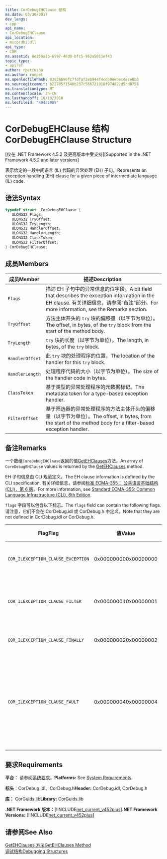 ```yaml
---
title: CorDebugEHClause 结构
ms.date: 03/30/2017
dev_langs:
- cpp
api_name:
- CorDebugEHClause
api_location:
- mscordbi.dll
api_type:
- COM
ms.assetid: 0e350a1b-6997-46d0-bfc5-962a5011ef43
topic_type:
- apiref
author: rpetrusha
ms.author: ronpet
ms.openlocfilehash: 83928696fc7fdfaf2eb944f4cdb9eebecdece0b3
ms.sourcegitcommit: b22705f1540b237c566721018f974822d5cd8758
ms.translationtype: MT
ms.contentlocale: zh-CN
ms.lasthandoff: 10/19/2018
ms.locfileid: "49452909"
---
```

# <a name="cordebugehclause-structure"></a><span data-ttu-id="4e6ef-102">CorDebugEHClause 结构</span><span class="sxs-lookup"><span data-stu-id="4e6ef-102">CorDebugEHClause Structure</span></span>
<span data-ttu-id="4e6ef-103">[仅在 .NET Framework 4.5.2 及更高版本中受支持]</span><span class="sxs-lookup"><span data-stu-id="4e6ef-103">[Supported in the .NET Framework 4.5.2 and later versions]</span></span>  
  
 <span data-ttu-id="4e6ef-104">表示给定的一段中间语言 (IL) 代码的异常处理 (EH) 子句。</span><span class="sxs-lookup"><span data-stu-id="4e6ef-104">Represents an exception handling (EH) clause for a given piece of intermediate language (IL) code.</span></span>  
  
## <a name="syntax"></a><span data-ttu-id="4e6ef-105">语法</span><span class="sxs-lookup"><span data-stu-id="4e6ef-105">Syntax</span></span>  
  
```cpp
typedef struct _CorDebugEHClause {  
   ULONG32 Flags;  
   ULONG32 TryOffset;  
   ULONG32 TryLength;  
   ULONG32 HandlerOffset;  
   ULONG32 HandlerLength;  
   ULONG32 ClassToken;  
   ULONG32 FilterOffset;  
} CorDebugEHClause;  
```  
  
## <a name="members"></a><span data-ttu-id="4e6ef-106">成员</span><span class="sxs-lookup"><span data-stu-id="4e6ef-106">Members</span></span>  
  
|<span data-ttu-id="4e6ef-107">成员</span><span class="sxs-lookup"><span data-stu-id="4e6ef-107">Member</span></span>|<span data-ttu-id="4e6ef-108">描述</span><span class="sxs-lookup"><span data-stu-id="4e6ef-108">Description</span></span>|  
|------------|-----------------|  
|`Flags`|<span data-ttu-id="4e6ef-109">描述 EH 子句中的异常信息的位字段。</span><span class="sxs-lookup"><span data-stu-id="4e6ef-109">A bit field that describes the exception information in the EH clause.</span></span> <span data-ttu-id="4e6ef-110">有关详细信息，请参阅“备注”部分。</span><span class="sxs-lookup"><span data-stu-id="4e6ef-110">For more information, see the Remarks section.</span></span>|  
|`TryOffset`|<span data-ttu-id="4e6ef-111">方法主体开头的 `try` 块的偏移量（以字节为单位）。</span><span class="sxs-lookup"><span data-stu-id="4e6ef-111">The offset, in bytes, of the `try` block from the start of the method body.</span></span>|  
|`TryLength`|<span data-ttu-id="4e6ef-112">`try` 块的长度（以字节为单位）。</span><span class="sxs-lookup"><span data-stu-id="4e6ef-112">The length, in bytes, of the `try` block.</span></span>|  
|`HandlerOffset`|<span data-ttu-id="4e6ef-113">此 `try` 块的处理程序的位置。</span><span class="sxs-lookup"><span data-stu-id="4e6ef-113">The location of the handler for this `try` block.</span></span>|  
|`HandlerLength`|<span data-ttu-id="4e6ef-114">处理程序代码的大小（以字节为单位）。</span><span class="sxs-lookup"><span data-stu-id="4e6ef-114">The size of the handler code in bytes.</span></span>|  
|`ClassToken`|<span data-ttu-id="4e6ef-115">基于类型的异常处理程序的元数据标记。</span><span class="sxs-lookup"><span data-stu-id="4e6ef-115">The metadata token for a type-based exception handler.</span></span>|  
|`FilterOffset`|<span data-ttu-id="4e6ef-116">基于筛选器的异常处理程序的方法主体开头的偏移量（以字节为单位）。</span><span class="sxs-lookup"><span data-stu-id="4e6ef-116">The offset, in bytes, from the start of the method body for a filter-based exception handler.</span></span>|  
  
## <a name="remarks"></a><span data-ttu-id="4e6ef-117">备注</span><span class="sxs-lookup"><span data-stu-id="4e6ef-117">Remarks</span></span>  
 <span data-ttu-id="4e6ef-118">一个数组`CoreDebugEHClause`返回的值[GetEHClauses](../../../../docs/framework/unmanaged-api/debugging/icordebugilcode-getehclauses-method.md)方法。</span><span class="sxs-lookup"><span data-stu-id="4e6ef-118">An array of `CoreDebugEHClause` values is returned by the [GetEHClauses](../../../../docs/framework/unmanaged-api/debugging/icordebugilcode-getehclauses-method.md) method.</span></span>  
  
 <span data-ttu-id="4e6ef-119">EH 子句信息由 CLI 规范定义。</span><span class="sxs-lookup"><span data-stu-id="4e6ef-119">The EH clause information is defined by the CLI specification.</span></span> <span data-ttu-id="4e6ef-120">有关详细信息，请参阅[标准 ECMA-355： 公共语言基础结构 (CLI)，第 6 版](https://www.ecma-international.org/publications/standards/Ecma-335.htm)。</span><span class="sxs-lookup"><span data-stu-id="4e6ef-120">For more information, see [Standard ECMA-355: Common Language Infrastructure (CLI), 6th Edition](https://www.ecma-international.org/publications/standards/Ecma-335.htm).</span></span>  
  
 <span data-ttu-id="4e6ef-121">`flags` 字段可以包含以下标志。</span><span class="sxs-lookup"><span data-stu-id="4e6ef-121">The `flags` field can contain the following flags.</span></span> <span data-ttu-id="4e6ef-122">请注意，它们不会在 CorDebug.idl 或 CorDebug.h 中定义。</span><span class="sxs-lookup"><span data-stu-id="4e6ef-122">Note that they are not defined in CorDebug.idl or CorDebug.h.</span></span>  
  
|<span data-ttu-id="4e6ef-123">Flag</span><span class="sxs-lookup"><span data-stu-id="4e6ef-123">Flag</span></span>|<span data-ttu-id="4e6ef-124">值</span><span class="sxs-lookup"><span data-stu-id="4e6ef-124">Value</span></span>|<span data-ttu-id="4e6ef-125">描述</span><span class="sxs-lookup"><span data-stu-id="4e6ef-125">Description</span></span>|  
|----------|-----------|-----------------|  
|`COR_ILEXCEPTION_CLAUSE_EXCEPTION`|<span data-ttu-id="4e6ef-126">0x00000000</span><span class="sxs-lookup"><span data-stu-id="4e6ef-126">0x00000000</span></span>|<span data-ttu-id="4e6ef-127">键入的异常子句。</span><span class="sxs-lookup"><span data-stu-id="4e6ef-127">A typed exception clause.</span></span>|  
|`COR_ILEXCEPTION_CLAUSE_FILTER`|<span data-ttu-id="4e6ef-128">0x00000001</span><span class="sxs-lookup"><span data-stu-id="4e6ef-128">0x00000001</span></span>|<span data-ttu-id="4e6ef-129">异常筛选器和处理程序子句。</span><span class="sxs-lookup"><span data-stu-id="4e6ef-129">An exception filter and handler clause.</span></span>|  
|`COR_ILEXCEPTION_CLAUSE_FINALLY`|<span data-ttu-id="4e6ef-130">0x00000002</span><span class="sxs-lookup"><span data-stu-id="4e6ef-130">0x00000002</span></span>|<span data-ttu-id="4e6ef-131">`finally` 子句。</span><span class="sxs-lookup"><span data-stu-id="4e6ef-131">A `finally` clause.</span></span>|  
|`COR_ILEXCEPTION_CLAUSE_FAULT`|<span data-ttu-id="4e6ef-132">0x00000004</span><span class="sxs-lookup"><span data-stu-id="4e6ef-132">0x00000004</span></span>|<span data-ttu-id="4e6ef-133">Fault 子句（仅当引发异常时才调用的 `finally` 子句）。</span><span class="sxs-lookup"><span data-stu-id="4e6ef-133">A fault clause (a `finally` clause that is called only when an exception is thrown).</span></span>|  
  
## <a name="requirements"></a><span data-ttu-id="4e6ef-134">要求</span><span class="sxs-lookup"><span data-stu-id="4e6ef-134">Requirements</span></span>  
 <span data-ttu-id="4e6ef-135">**平台：** 请参阅[系统要求](../../../../docs/framework/get-started/system-requirements.md)。</span><span class="sxs-lookup"><span data-stu-id="4e6ef-135">**Platforms:** See [System Requirements](../../../../docs/framework/get-started/system-requirements.md).</span></span>  
  
 <span data-ttu-id="4e6ef-136">**标头**：CorDebug.idl、CorDebug.h</span><span class="sxs-lookup"><span data-stu-id="4e6ef-136">**Header:** CorDebug.idl, CorDebug.h</span></span>  
  
 <span data-ttu-id="4e6ef-137">**库：** CorGuids.lib</span><span class="sxs-lookup"><span data-stu-id="4e6ef-137">**Library:** CorGuids.lib</span></span>  
  
 <span data-ttu-id="4e6ef-138">**.NET Framework 版本：**[!INCLUDE[net_current_v452plus](../../../../includes/net-current-v452plus-md.md)]</span><span class="sxs-lookup"><span data-stu-id="4e6ef-138">**.NET Framework Versions:** [!INCLUDE[net_current_v452plus](../../../../includes/net-current-v452plus-md.md)]</span></span>  
  
## <a name="see-also"></a><span data-ttu-id="4e6ef-139">请参阅</span><span class="sxs-lookup"><span data-stu-id="4e6ef-139">See Also</span></span>  
 [<span data-ttu-id="4e6ef-140">GetEHClauses 方法</span><span class="sxs-lookup"><span data-stu-id="4e6ef-140">GetEHClauses Method</span></span>](../../../../docs/framework/unmanaged-api/debugging/icordebugilcode-getehclauses-method.md)  
 [<span data-ttu-id="4e6ef-141">调试结构</span><span class="sxs-lookup"><span data-stu-id="4e6ef-141">Debugging Structures</span></span>](../../../../docs/framework/unmanaged-api/debugging/debugging-structures.md)
